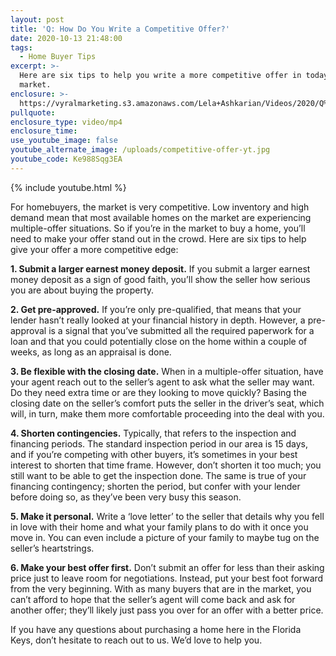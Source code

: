 ```yaml
---
layout: post
title: 'Q: How Do You Write a Competitive Offer?'
date: 2020-10-13 21:48:00
tags:
  - Home Buyer Tips
excerpt: >-
  Here are six tips to help you write a more competitive offer in today’s
  market.
enclosure: >-
  https://vyralmarketing.s3.amazonaws.com/Lela+Ashkarian/Videos/2020/Q%3A+How+Do+You+Write+a+Competitive+Offer%3F.mp4
pullquote:
enclosure_type: video/mp4
enclosure_time:
use_youtube_image: false
youtube_alternate_image: /uploads/competitive-offer-yt.jpg
youtube_code: Ke988Sqg3EA
---
```


{% include youtube.html %}

For homebuyers, the market is very competitive. Low inventory and high demand mean that most available homes on the market are experiencing multiple-offer situations. So if you’re in the market to buy a home, you’ll need to make your offer stand out in the crowd. Here are six tips to help give your offer a more competitive edge:

**1\. Submit a larger earnest money deposit.** If you submit a larger earnest money deposit as a sign of good faith, you’ll show the seller how serious you are about buying the property.&nbsp;

**2\. Get pre-approved.** If you’re only pre-qualified, that means that your lender hasn’t really looked at your financial history in depth. However, a pre-approval is a signal that you’ve submitted all the required paperwork for a loan and that you could potentially close on the home within a couple of weeks, as long as an appraisal is done.&nbsp;

**3\. Be flexible with the closing date.** When in a multiple-offer situation, have your agent reach out to the seller’s agent to ask what the seller may want. Do they need extra time or are they looking to move quickly? Basing the closing date on the seller’s comfort puts the seller in the driver’s seat, which will, in turn, make them more comfortable proceeding into the deal with you.

**4\. Shorten contingencies.** Typically, that refers to the inspection and financing periods. The standard inspection period in our area is 15 days, and if you’re competing with other buyers, it’s sometimes in your best interest to shorten that time frame. However, don’t shorten it too much; you still want to be able to get the inspection done. The same is true of your financing contingency; shorten the period, but confer with your lender before doing so, as they’ve been very busy this season.

**5\. Make it personal.** Write a ‘love letter’ to the seller that details why you fell in love with their home and what your family plans to do with it once you move in. You can even include a picture of your family to maybe tug on the seller’s heartstrings.&nbsp;

**6\. Make your best offer first.** Don’t submit an offer for less than their asking price just to leave room for negotiations. Instead, put your best foot forward from the very beginning. With as many buyers that are in the market, you can’t afford to hope that the seller’s agent will come back and ask for another offer; they’ll likely just pass you over for an offer with a better price.

If you have any questions about purchasing a home here in the Florida Keys, don’t hesitate to reach out to us. We’d love to help you.